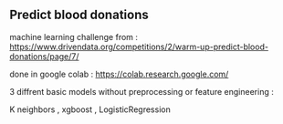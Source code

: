 ## Predict blood donations 

machine learning challenge from : https://www.drivendata.org/competitions/2/warm-up-predict-blood-donations/page/7/

done in google colab  : https://colab.research.google.com/

3 diffrent basic models without preprocessing or feature engineering :

K neighbors , xgboost , LogisticRegression 
